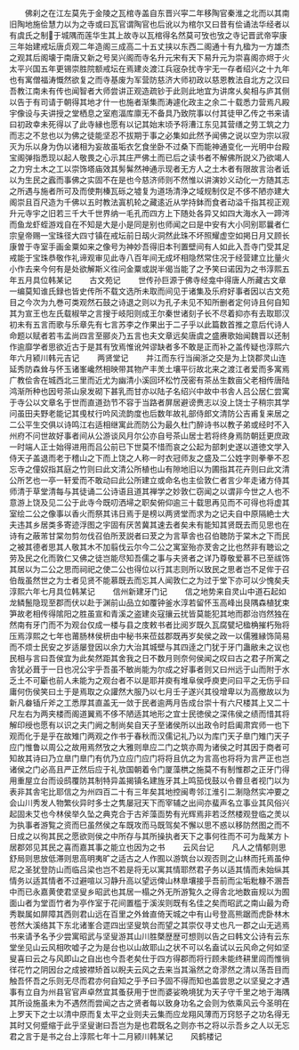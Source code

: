 <!-- { "loadSidebar": true } -->
　　佛刹之在江左莫先于金陵之瓦棺寺盖自东晋兴寜二年移陶官秦淮之北而以其南旧陶地施侩慧力以为之寺或曰瓦官谓陶官也后讹以为棺尔又曰昔有侩诵法华经者以有虞氏之制于城隅而莲华生其上故寺以瓦棺得名然莫可攷也攷之寺记晋武帝寜康三年始建戒坛唐贞观二年造阁三成高二十五丈挟以东西二阁通十有九楹为一方雄杰之观其后阁壊于南唐又新之号吴兴阁而寺名升元宋有天下易升元为崇喜阁亦烬于火太平兴国五年更锡崇胜院额戒坛在焉建炎渡江兵宼杂扰寺宇无一存者绍兴之十九年也有寓僧福涛慨然欲复之而寺基废为军营防慈济大师初政以慈恩教法自北方之汉曰吾教江南未有传也闻智者大师尝讲正观造疏钞于此则此地宜为讲席乆矣相与庐其侧以告于有司请于朝得其地才什一也施者渐集而涛遽化政主之余二十载悉力营焉凡殿宇像设与夫讲授之堂栖息之室庖湢库廪无不备具乃致院事以付其徒甲乙传之书来请曰初政幸未死得以了此寺縁也愿有以记其始末顷予将漕江东见其营缮之劳工筑之力而志之不怠也以为佛之徒能坚忍不拔期于事之必集如此然予闻佛之说以空为宗以寂灭为乐以身为伪以诸相为妄故虽垢衣乞食坐卧不过桑下而能神通变化一光明中台殿宝阁弹指悉现以起人敬畏之心示其庄严佛土而已后之读书者不解佛所説义乃欲竭人之力穷土木之工以崇饰塔庙效其髣髴然神通示现者无方人之土木者有限故言治者诋以为生民之蠧而事佛之实固不在是也今慈济师则不然惟以讲演妙义动化一方随其志之所遇与施者所可及而使荆榛瓦砾之墟复为道场清浄之域规制仅足不侈不陋亦建大阁崇且百尺造为千佛以五时教法寘机轮之藏逺近从学持鉢而食者动溢千指其视正观升元寺宇之旧若三千大千世界纳一毛孔而四方上下随处各异又如四大海水入一蹄涔而鱼龙虾蛭游戏自在不知是大是小是同是别也师闻之曰是中安有大小同别耶曩者仁宗皇帝赐一宝珠径大四寸镇在戒坛前日刼火洞然此珠不坏照耀虚空如掲日月又顾长康曽于寺室手画金粟如来之像号为神妙吾得旧本刊置壁间有人如此入吾寺门受其足戒能于宝珠恭敬作礼谛观审见此寺八百年间无成坏相隐然常住况于经营建立比量火小作去来今何有是处欲解斯义徃问金粟或説半偈当能了之予笑曰诺因为之书淳熙五年五月具位韩某记
　　古文苑记
　　世传孙巨源于佛寺经龛中得唐人所藏古文章一编莫知谁氏録也皆史传所不载文选所未取而间见于诸集及乐府好事者因以古文苑目之今次为九巻可类观然石鼓之诗退之则以为孔子未见不知所删者定何诗且何自知其为宣王也左氏载椒举之言搜于岐阳则成王尔秦世诸刻子长不尽着抑亦有去取耶汉初未有五言而歌与乐章先有七言苏李之作果出于二子乎以此篇数首推之意后代诗人命题以赋者若韦孟尚四言至郦炎乃五言也夫文章远矣唐虞之盛赓歌始闻魏晋以还制作逾靡学者思欲近古于是其有攷焉惟讹舛谬缺者多不敢是正而补之盖传疑也淳熙六年六月颍川韩元吉记
　　两贤堂记
　　并江而东行当闽浙之交是为上饶郡灵山连延秀防森耸与怀玉诸峯巉然相映带其物产丰羙土壤平衍故北来之渡江者爱而多寓焉广教侩舎在城西北三里而近尤为幽清小溪回环松竹茂密有茶丛生数亩父老相传唐陆鸿渐所种也因号茶山泉发砌下甚乳而甘亦以陆子名绍兴中故中书舎人吕公居仁尝寓于寺公以文章名于世而直道劲节不容于当路者屏居避谤赉志以没上饶士子稍宗其学问虽田夫野老能记其曵杖行吟风流韵度也后数年故礼部侍郎文清防公吉甫复来居之二公平生交俱以诗鸣江右适相继寓此而防公为最久杜门醉诗书以教子弟或经时不入州府不问世故好事者间从公游谈风月尔公亦自号茶山居士若将终身焉防朝廷更庶政一时端人正士始得进用而吕公前已下世莫不惜而哀之公起为部刺史遂以道徳文学入侍天子盖退而老于稽山之下而上饶之人称一时衣冠师友之盛及二公姓字则拳拳不忍忘寺之僮奴指其庭之竹则曰此文清公所植也山有隙地旧以为圃指其花卉则曰此文清公所艺也一亭一轩爱而不敢动曰此公所建立或命名也主侩敦仁者言少年走诸方侍其师清于草堂清每与其徒诵二公诗语且道其禅学之妙敦仁窃闻之以谓非今世之人也不意游上饶及见二公于此寺今既叨洒埽之职矣俯仰逾三十载思再见而不可得也将虚其室绘二公之像事以香火而祭其讳日焉于是榜以两贤堂而求为之记夫自中原隔絶士大夫违其乡居类多寄迹浮图之宇固有厌苦冀其速去者矣未有能知其贤既去而见思也在诗有之蔽芾甘棠勿剪勿伐召伯所茇説者曰茇之为言草舎也召伯聴防于棠木之下而民之被其德者思其人敬其木不加翦伐云尔今二公之寓室殆亦茇舎之比也然非有聴讼之劳及民之化而敦仁又佛之徒岂能尽知吾儒之事与夫贤者之详乃尊敬爱慕不已至祓饰其居以为二公之思而祠祀之使二公也得位以行其志则所以致民之思者岂不足侔于召伯哉虽然世之为士者见贤不能慕既去而忘其人闻敦仁之为过于堂下亦可以少愧矣夫淳熙六年七月具位韩某记
　　信州新建牙门记
　　信之地势来自灵山中道石起如龙鳞鬛隐现至郡而伏以赴于渊前山品立如覆钟釜水淳若留怀玉高峰出艮隅森植犹束笋故老相传得隂阳之胜虽宣和青溪之盗建炎寇攘云扰皆莫能犯其地而郡治岿然独在然南有牙门而不为观台仅成一楼与县之庋敕书者比阅岁既久瓦腐甓圮楹桷摧朽殆将压焉淳熙之七年也莆肠林侯枅由中秘书来莅兹郡既再岁矣侯之政一以儒雅縁饰简易而不烦士民安之岁适屡登因以余力大治其城壁与其四逹之门犹于牙门蛊敝未之议也民相与言曰吾侯宜为此矣然距其舍我之日不数月则奈何侯闻之叹曰古之君子所寓之舎犹必葺于一日也况公宇乎吾虽不敏尚能为尔成之好事者则又曰州远于山而附于水乏土不可斸也前人未能为之观台者不以是耶并庾有堆阜侯呼庾吏问曰平之无伤乎曰庸何伤侯笑曰土于是焉取之众讙然大服乃以七月壬子遂兴其役增卑以为高撤故以为新凡畚锸斤斧之工悉厚其直盖无一敛于民者逾两月告成台崇十有六尺楼其上又二十尺左右为两夹楼而阁道翼焉不侈不陋适其地形之宜士民徳侯之深伟侯之绩而惜其将解印绶也愿有以识之夫门阙之制尚矣自天子至诸侯所以出政令时启阖肃宾师一也下观而化于是乎在故雉门两观之作书于春秋而汉儒记礼乃以为库门天子臯门雉门天子应门惟鲁以周公之故用焉然攷之大雅则臯应二门之筑亦周为诸侯之时其因于商者可知故其诗曰乃立臯门臯门有伉乃立应门应门将将且伉之为言高也将将为言严正也岂诸侯之门必高且严正然后应于礼欤国朝着令门厦藻栱之施莫不有制惟郡之正牙门得用重屋立台而设鸱覆防其制特异盖揭镇名建旌牙其上鸣笳伐鼓以令昬旦者视门以为表非其舎宅比耶信之为州四百二十有三年矣其地控闽粤邻江淮引二淛隐然实冲要之会山川秀发人物繁伙异时多士之隽屡冠天下而宰辅之出间亦蜚声名立事业其风俗兴起固未艾也今林侯举久坠之典克合于古斧藻靣势有光辉焉非若泛然楼观登临之羙以为执事者游覧之资而巳虽然侯之车既攻而马既驾矣不懈以思不惑以移防然图之而不日成之以徇其民之愿欲则侯之中所存与其所操执者天下之事何徃而不可为哉某方卜居郡郊见其民之喜而嘉其事之能立也因为之书
　　云风台记
　　凡人之情郁则思舒局则思放低滞则思高明夷旷之适古之人作囿以游筑台以观否则之山林而托焉虽仲尼之圣犹登防山而临吕梁也岂不若是将无以寓其情耶然君子务以适其情而未始纵其情务以适其情者不过避喧以习静升高以望远俾山林臯壤接乎吾前而尘垢粃糠不溷吾中而已永嘉黄使君坚叟乡昭武也其居一榻之外无所游覧久之得舎北地数亩规以为囿面山者为堂靣竹者为亭作室于花间置槛于溪涘则既有名佳之矣而昭武之南山最为奇秀聫属如屏障其西则君山远在百里之外耸直倚天城之中有山号登高熊踞而虎卧林木苍然大溪络其下东北诸峯合遝四出坚叟筑台而望之其崇仅寻丈也凡一郡之山无逃焉书来请予名予少尝寓昭武与坚叟游其山川胜槩歴歴可想则以告之曰韩文公诗有云东堂坐见山云风相吹嘘子之为是台也以山故耶山之状不可以名盍试以云风命之何如坚叟喜曰云之与风即山之自出也今吾老矣仕于四方得郡而将行顾未能终耕里闾而惟徜徉花竹之阴因台之成披襟矫首以睨夫云风之去来当其滃然之竒漻然之清以荡吾目而触吾怀吾之乐则无尽而君亦何自知之乎予曰予固不得而知也盖尝思之以坚叟之才遇事有立自为州县官官声卓然宜其蚤获用于世而婆娑晩境犹为天子守千里之地于海隅其所设施虽未为不遇然而尝闻之古之贤者每以致身功名之会则为依乘风云今圣明在上罗天下之士以清中原而复太平之业则夫云集而应龙翔风薄而万窍怒子之功名得无其时又何蹙缩于此乎坚叟谢曰吾岂为是也君既名之则亦书之将以示吾乡之人以无忘君之言于是书之台上淳熙七年十二月颍川韩某记
　　风鹤楼记

